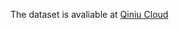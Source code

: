 The dataset is avaliable at [Qiniu Cloud](http://restic.gwusun.top/papers/2025rignn/ri-gnn-dataset.zip)

